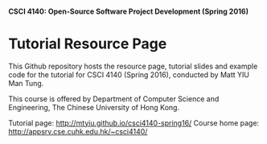 #### CSCI 4140: Open-Source Software Project Development (Spring 2016)
# Tutorial Resource Page

This Github repository hosts the resource page, tutorial slides and example code for the tutorial for CSCI 4140 (Spring 2016), conducted by Matt YIU Man Tung.

This course is offered by Department of Computer Science and Engineering, The Chinese University of Hong Kong.

Tutorial page: <http://mtyiu.github.io/csci4140-spring16/>
Course home page: <http://appsrv.cse.cuhk.edu.hk/~csci4140/>
